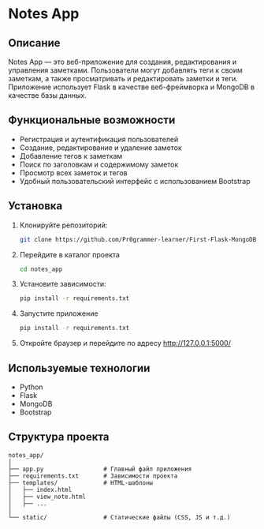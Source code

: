 # Notes App

## Описание

Notes App — это веб-приложение для создания, редактирования и управления заметками. Пользователи могут добавлять теги к своим заметкам, а также просматривать и редактировать заметки и теги. Приложение использует Flask в качестве веб-фреймворка и MongoDB в качестве базы данных.

## Функциональные возможности

- Регистрация и аутентификация пользователей
- Создание, редактирование и удаление заметок
- Добавление тегов к заметкам
- Поиск по заголовкам и содержимому заметок
- Просмотр всех заметок и тегов
- Удобный пользовательский интерфейс с использованием Bootstrap

## Установка

1. Клонируйте репозиторий:
   ```bash
   git clone https://github.com/Pr0grammer-learner/First-Flask-MongoDB-App.git
   ```
2. Перейдите в каталог проекта
   ```bash
   cd notes_app
   ```
3. Установите зависимости:
   ```bash
   pip install -r requirements.txt
   ```
4. Запустите приложение
   ```bash
   pip install -r requirements.txt
   ```
5. Откройте браузер и перейдите по адресу http://127.0.0.1:5000/

## Используемые технологии

+ Python
+ Flask
+ MongoDB
+ Bootstrap

## Структура проекта
```CSharp
notes_app/
│
├── app.py                 # Главный файл приложения
├── requirements.txt       # Зависимости проекта
├── templates/             # HTML-шаблоны
│   ├── index.html
│   ├── view_note.html
│   ├── ...
│
└── static/                # Статические файлы (CSS, JS и т.д.)
```
